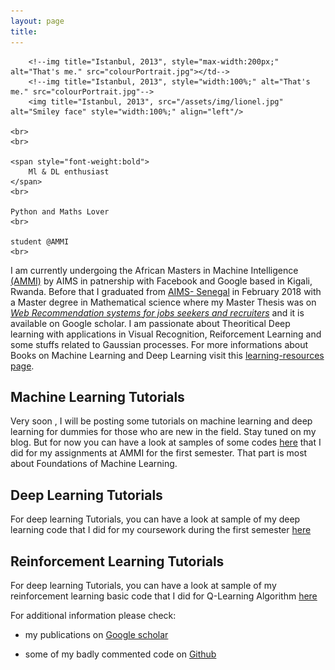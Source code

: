 ```yaml
---
layout: page
title: 
---
```


<td style="width=20%;vertical-align: top;">



        <!--img title="Istanbul, 2013", style="max-width:200px;" alt="That's me." src="colourPortrait.jpg"></td-->
        <!--img title="Istanbul, 2013", style="width:100%;" alt="That's me." src="colourPortrait.jpg"-->
        <img title="Istanbul, 2013", src="/assets/img/lionel.jpg" alt="Smiley face" style="width:100%;" align="left"/>

	<br>
	<br>

	<span style="font-weight:bold">
		Ml & DL enthusiast
	</span>
	<br>

	Python and Maths Lover 
	<br>

	student @AMMI
	<br>
</td>


I am currently undergoing the African Masters in Machine Intelligence [(AMMI)](http://aims-ammi.com/) by AIMS in patnership with Facebook and Google based in Kigali, Rwanda.
Before that I graduated from [AIMS- Senegal](https://www.aims-senegal.org/) in February 2018 with a Master degree in Mathematical science where my Master Thesis was on [*Web Recommendation systems for jobs seekers and recruiters*](https://scholar.google.com/citations?user=NEBFZl8AAAAJ&hl=en) and it is available on Google scholar.
I am passionate about Theoritical Deep learning with applications in Visual Recognition, Reiforcement Learning and some stuffs related to Gaussian processes.
For more informations about Books on Machine Learning and Deep Learning visit this [learning-resources page](post.md).


## Machine Learning Tutorials
Very soon , I will be posting some tutorials on machine learning and deep learning for dummies for those who are new in the field. Stay tuned  on my blog. But for now you can have a look at samples of some codes [here](https://github.com/tondji/tondji.github.io/tree/master/Tutorials-Assignments) that I did for my assignments at AMMI for the first semester. That part is most about Foundations of Machine Learning.

## Deep Learning Tutorials
For deep learning Tutorials, you can have a look at sample of my deep learning code that I did for my coursework during the first semester [here](https://github.com/tondji/tondji.github.io/tree/master/Deep-Learning-Codes)

## Reinforcement Learning Tutorials
For deep learning Tutorials, you can have a look at sample of my reinforcement learning basic code that I did for Q-Learning Algorithm [here](Reinforcement-Learning/Reinforcement+Learning+-Intro-to-Q-Learning.html)

For additional information please check:

* my publications on <a href = "https://scholar.google.fr/citations?view_op=list_works&hl=fr&user=NEBFZl8AAAAJ">Google scholar</a>
			
* some of my badly commented code on <a href = "https://github.com/tondji">Github</a>




